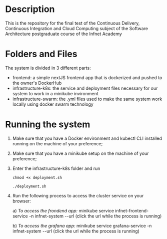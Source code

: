 # Description

This is the repository for the final test of the Continuous Delivery, Continuous Integration and Cloud Computing subject of the Software Architecture postgraduate course of the Infnet Academy

# Folders and Files

The system is divided in 3 different parts:

- frontend: a simple nextJS frontend app that is dockerized and pushed to the owner's DockerHub
- infrastructure-k8s: the service and deployment files necessary for our system to work in a minikube invironment
- infrastructure-swarm: the .yml files used to make the same system work locally using docker swarm technology

# Running the system

1. Make sure that you have a Docker environment and kubectl CLI installed running on the machine of your preference;

2. Make sure that you have a minikube setup on the machine of your preference;

3. Enter the infrastructure-k8s folder and run

   `chmod +x deployment.sh`

   `./deployment.sh`

4. Run the following process to access the cluster service on your browser:

   a) _To access the frondend app:_ minikube service infnet-frontend-service -n infnet-system --url (click the url while the process is running)

   b) _To access the grafana app:_ minikube service grafana-service -n infnet-system --url (click the url while the process is running)
